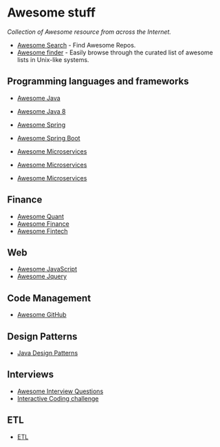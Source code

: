 # Awesome stuff

*Collection of Awesome resource from across the Internet.*

* [Awesome Search](https://awesomelists.top/) - Find Awesome Repos.
* [Awesome finder](https://www.ostechnix.com/easily-find-awesome-projects-resources-hosted-github) - Easily browse through the curated list of awesome lists in Unix-like systems.

## Programming languages and frameworks
* [Awesome Java](https://github.com/akullpp/awesome-java)
* [Awesome Java 8](https://github.com/tedyoung/awesome-java8)

* [Awesome Spring ](https://github.com/JStumpp/awesome-spring)
* [Awesome Spring Boot](https://github.com/stunstunstun/awesome-spring-boot)

* [Awesome Microservices](https://github.com/mfornos/awesome-microservices)
* [Awesome Microservices](https://github.com/wanghaisheng/awesome-microservice)
* [Awesome Microservices](https://github.com/olalonde/awesome-microservice-archs)

## Finance
- [Awesome Quant](https://github.com/wilsonfreitas/awesome-quant)
- [Awesome Finance](https://github.com/quantmind/awesome-open-finance)
- [Awesome Fintech](https://github.com/7kfpun/awesome-fintech)

## Web
* [Awesome JavaScript](https://github.com/sorrycc/awesome-javascript)
* [Awesome Jquery](https://github.com/petk/awesome-jquery)

## Code Management
* [Awesome GitHub](https://github.com/fffaraz/awesome-github)

## Design Patterns
* [Java Design Patterns](https://github.com/iluwatar/java-design-patterns)

## Interviews
* [Awesome Interview Questions](https://github.com/MaximAbramchuck/awesome-interview-questions)
* [Interactive Coding challenge](https://github.com/donnemartin/interactive-coding-challenges)

## ETL
* [ETL](https://github.com/pawl/awesome-etl)


